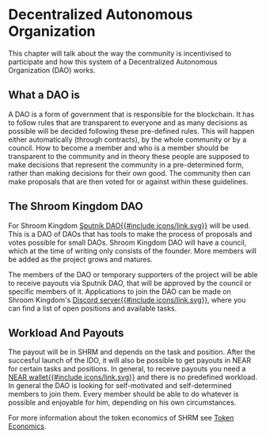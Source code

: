 # Decentralized Autonomous Organization

This chapter will talk about the way the community is incentivised to participate and how this system of a
Decentralized Autonomous Organization (DAO) works.

## What a DAO is

A DAO is a form of government that is responsible for the blockchain.
It has to follow rules that are transparent to everyone and as many decisions as
possible will be decided following these pre-defined rules.
This will happen either automatically (through contracts), by the whole community or by a council.
How to become a member and who is a member should be transparent to the community and in theory these people
are supposed to make decisions that represent the community in a pre-determined form,
rather than making decisions for their own good.
The community then can make proposals that are then voted for or against within these guidelines.

## The Shroom Kingdom DAO

For Shroom Kingdom <a href="//v2.sputnik.fund/#/shrm.sputnik-dao.near" target="_blank" rel="noreferrer noopener">
Sputnik DAO{{#include icons/link.svg}}</a> will be used.
This is a DAO of DAOs that has tools to make the process of proposals and votes possible for small DAOs.
Shroom Kingdom DAO will have a council, which at the time of writing only consists of the founder.
More members will be added as the project grows and matures.

The members of the DAO or temporary supporters of the project will be able to receive payouts via Sputnik DAO,
that will be approved by the council or specific members of it.
Applications to join the DAO can be made on Shroom Kingdom's
<a href="//discord.gg/SPZsgSe" target="_blank" rel="noreferrer noopener">Discord server{{#include icons/link.svg}}</a>,
where you can find a list of open positions and available tasks.

## Workload And Payouts

The payout will be in SHRM and depends on the task and position.
After the succesful launch of the IDO, it will also be possible to get payouts in NEAR for certain tasks and positions.
In general, to receive payouts you need a <a href="//wallet.near.org/" target="_blank" rel="noreferrer noopener">
NEAR wallet{{#include icons/link.svg}}</a> and there is no predefined workload.
In general the DAO is looking for self-motivated and self-determined members to join them.
Every member should be able to do whatever is possible and enjoyable for him, depending on his own circumstances.

For more information about the token economics of SHRM see [Token Economics](4_Token_Economics.md).
